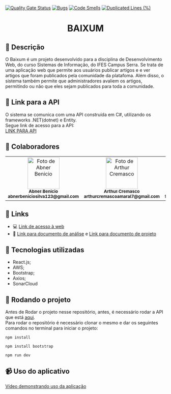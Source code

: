 [![Quality Gate Status](https://sonarcloud.io/api/project_badges/measure?project=AbnerBenicio_baixum&metric=alert_status)](https://sonarcloud.io/summary/new_code?id=AbnerBenicio_baixum)
[![Bugs](https://sonarcloud.io/api/project_badges/measure?project=AbnerBenicio_baixum&metric=bugs)](https://sonarcloud.io/summary/new_code?id=AbnerBenicio_baixum)
[![Code Smells](https://sonarcloud.io/api/project_badges/measure?project=AbnerBenicio_baixum&metric=code_smells)](https://sonarcloud.io/summary/new_code?id=AbnerBenicio_baixum)
[![Duplicated Lines (%)](https://sonarcloud.io/api/project_badges/measure?project=AbnerBenicio_baixum&metric=duplicated_lines_density)](https://sonarcloud.io/summary/new_code?id=AbnerBenicio_baixum)
<h1 align="center">BAIXUM</h1>

## :memo: Descrição
O Baixum é um projeto desenvolvido para a disciplina de Desenvolvimento Web, do curso Sistemas de Informação, do IFES Campus Serra. Se trata de uma aplicação web que permite aos usuários publicar artigos e e ver artigos que foram publicados pela comunidade da platafoma. Além disso, o sistema também permite que administradores avaliem os artigos, permitindo ou não que eles sejam publicados para toda a comunidade. 

## :department_store: Link para a API
O sistema se comunica com uma API construída em C#, utilizando os frameworks .NET(dotnet) e Entity.<br>
Segue link de acesso para a API:<br>
<a href="https://github.com/AbnerBenicio/mini-api-baixium/">LINK PARA API</a>

## :handshake: Colaboradores
<table>
  <tr>
    <td align="center">
      <a href="https://github.com/AbnerBenicio">
        <img src="https://media.licdn.com/dms/image/D4D03AQEiFXDPPtHBgw/profile-displayphoto-shrink_800_800/0/1662566793828?e=1720051200&v=beta&t=TMcxwTB3utOnzfG5VsQPu0wkIah_CpHNdDjPo0_Ss9Y" width="100px;" alt="Foto de Abner Benicio"/><br>
        <sub>
          <b>Abner Benicio</b><br>
          <b>abnerbeniciosilva123@gmail.com</b>
        </sub>
      </a>
    </td>
    <td align="center">
      <a href="https://github.com/ArthurCremasco">
        <img src="https://avatars.githubusercontent.com/u/148019842?v=4" width="100px;" alt="Foto de Arthur Cremasco"/><br>
        <sub>
          <b>Arthur Cremasco</b><br>
          <b>arthurcremascoamaral7@gmail.com</b>
        </sub>
      </a>
    </td>
    <td align="center">
      <a href="https://github.com/filipeabmoura">
        <img src="https://avatars.githubusercontent.com/u/108959212?v=4" width="100px;" alt="Foto de Filipe Moura"/><br>
        <sub>
          <b>Filipe Moura</b><br>
          <b>filipemoura.pessoal@gmail.com</b>
        </sub>
      </a>
    </td>
    
  </tr>
</table>

## :link: Links
* :computer: <a href="http://baixumapp.s3-website-us-east-1.amazonaws.com">Link de acesso à web</a><br>
* :book: <a href="https://docs.google.com/document/d/1tkc91ZLwE62-VggW-cInRVQXvMa-c_Ik3CZhFk3-z1g/edit?usp=sharing">Link para documento de análise</a> e <a href="https://docs.google.com/document/d/1B5MIEB58U2BD5B139OKZn5lCaUFf_Hne/edit?usp=sharing">Link para documento de projeto</a><br>

## :wrench: Tecnologias utilizadas
* React.js;
* AWS;
* Bootstrap;
* Axios;
* SonarCloud

## :rocket: Rodando o projeto
Antes de Rodar o projeto nesse repositório, antes, é necessário rodar a API que está <a href="https://github.com/AbnerBenicio/mini-api-baixium/">aqui</a>.<br>
Para rodar o repositório é necessário clonar o mesmo e dar os seguintes comandos no terminal para iniciar o projeto:
```
npm install
```
```
npm install bootstrap
```
```
npm run dev
```

## :video_camera: Uso do aplicativo
<a href="https://youtu.be/i6tEAHpXq8k">Vídeo demonstrando uso da aplicação</a>
